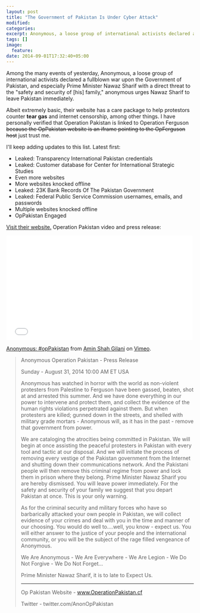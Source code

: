 ```yaml
---
layout: post
title: "The Government of Pakistan Is Under Cyber Attack"
modified:
categories: 
excerpt: Anonymous, a loose group of international activists declared a fullblown war upon the Government of Pakistan, and especially Prime Minister Nawaz Sharif
tags: []
image:
  feature:
date: 2014-09-01T17:32:40+05:00
---
```

Among the many events of yesterday, Anonymous, a loose group of international activists declared a fullblown war upon the Government of Pakistan, and especially Prime Minister Nawaz Sharif with a direct threat to the "safety and security of [his] family," anonymous urges Nawaz Sharif to leave Pakistan immediately.

Albeit extremely basic, their website has a care package to help protestors counter **tear gas** and internet censorship, among other things. I have personally verified that Operation Pakistan is linked to Operation Ferguson <del>because the OpPakistan website is an iframe pointing to the OpFerguson host</del> just trust me.

I'll keep adding updates to this list. Latest first:

+ Leaked: Transparency International Pakistan credentials
+ Leaked: Customer database for Center for International Strategic Studies
+ Even more websites
+ More websites knocked offline
+ Leaked:  23K Bank Records Of The Pakistan Government
+ Leaked:  Federal Public Service Commission usernames, emails, and passwords
+ Multiple websites knocked offline
+ OpPakistan Engaged



[Visit their website.](www.OperationPakistan.cf) Operation Pakistan video and press release:

<iframe src="//player.vimeo.com/video/104920505" width="500" height="281" frameborder="0" webkitallowfullscreen mozallowfullscreen allowfullscreen></iframe> <p><a href="http://vimeo.com/104920505">Anonymous: #opPakistan</a> from <a href="http://vimeo.com/amingilani">Amin Shah Gilani</a> on <a href="https://vimeo.com">Vimeo</a>.</p>

>Anonymous Operation Pakistan - Press Release
> 
>Sunday - August 31, 2014 10:00 AM ET USA
> 
>Anonymous has watched in horror with the world as non-violent protesters from Palestine to Ferguson have been gassed,
>beaten, shot at and arrested this summer. And we have done everything in our power to intervene and protect them, and
>collect the evidence of the human rights violations perpetrated against them. But when protesters are killed; gunned down in
>the streets, and shelled with military grade mortars - Anonymous will, as it has in the past - remove that government from
>power.
>
>We are cataloging the atrocities being committed in Pakistan. We will begin at once assisting the peaceful protesters in
>Pakistan with every tool and tactic at our disposal. And we will initiate the process of removing every vestige of the
>Pakistan government from the Internet and shutting down their communications network. And the Pakistani people will then
>remove this criminal regime from power and lock them in prison where they belong. Prime Minister Nawaz Sharif you are hereby
>dismissed. You will leave power immediately. For the safety and security of your family we suggest that you depart Pakistan
>at once. This is your only warning.
>
>As for the criminal security and military forces who have so barbarically attacked your own people in Pakistan, we will
>collect evidence of your crimes and deal with you in the time and manner of our choosing. You would do well to....well, you
>know - expect us. You will either answer to the justice of your people and the international community, or you will be the
>subject of the rage filled vengeance of Anonymous.
> 
>We Are Anonymous - We Are Everywhere - We Are Legion - We Do Not Forgive - We Do Not Forget...
> 
>Prime Minister Nawaz Sharif, it is to late to Expect Us.
> 
>--------------------------------------------------------------
> 
>Op Pakistan Website - www.OperationPakistan.cf
> 
>Twitter - twitter.com/AnonOpPakistan

